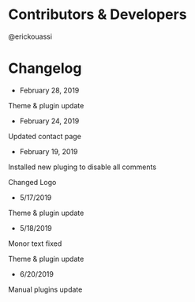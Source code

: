 # Contributors & Developers
@erickouassi

# Changelog

* February 28, 2019

Theme & plugin update

* February 24, 2019

Updated contact page

* February 19, 2019

Installed new pluging to disable all comments 

Changed Logo

* 5/17/2019

Theme & plugin update

* 5/18/2019

Monor text fixed

Theme & plugin update

* 6/20/2019

Manual plugins update 

